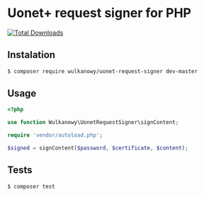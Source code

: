 # Uonet+ request signer for PHP

[![Total Downloads](https://poser.pugx.org/wulkanowy/uonet-request-signer/downloads?format=flat-square)](https://packagist.org/packages/wulkanowy/uonet-request-signer)

## Instalation

```bash
$ composer require wulkanowy/uonet-request-signer dev-master
```

## Usage

```php
<?php

use function Wulkanowy\UonetRequestSigner\signContent;

require 'vendor/autoload.php';

$signed = signContent($password, $certificate, $content);
```

## Tests

```bash
$ composer test
```
